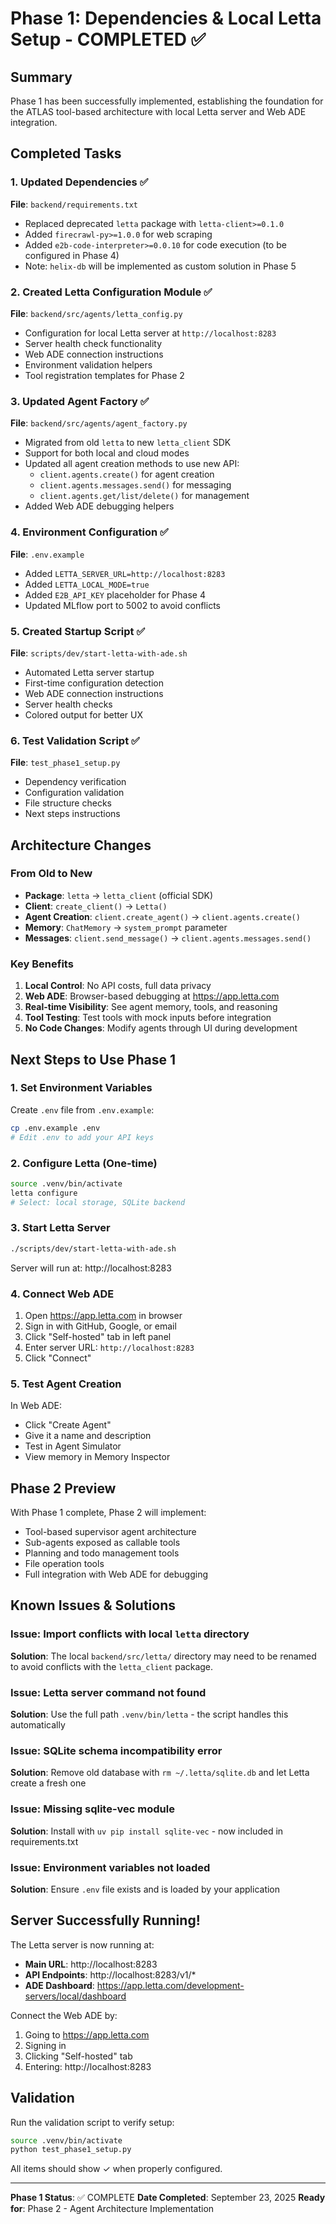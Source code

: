# Phase 1: Dependencies & Local Letta Setup - COMPLETED ✅

## Summary
Phase 1 has been successfully implemented, establishing the foundation for the ATLAS tool-based architecture with local Letta server and Web ADE integration.

## Completed Tasks

### 1. Updated Dependencies ✅
**File**: `backend/requirements.txt`
- Replaced deprecated `letta` package with `letta-client>=0.1.0`
- Added `firecrawl-py>=1.0.0` for web scraping
- Added `e2b-code-interpreter>=0.0.10` for code execution (to be configured in Phase 4)
- Note: `helix-db` will be implemented as custom solution in Phase 5

### 2. Created Letta Configuration Module ✅
**File**: `backend/src/agents/letta_config.py`
- Configuration for local Letta server at `http://localhost:8283`
- Server health check functionality
- Web ADE connection instructions
- Environment validation helpers
- Tool registration templates for Phase 2

### 3. Updated Agent Factory ✅
**File**: `backend/src/agents/agent_factory.py`
- Migrated from old `letta` to new `letta_client` SDK
- Support for both local and cloud modes
- Updated all agent creation methods to use new API:
  - `client.agents.create()` for agent creation
  - `client.agents.messages.send()` for messaging
  - `client.agents.get/list/delete()` for management
- Added Web ADE debugging helpers

### 4. Environment Configuration ✅
**File**: `.env.example`
- Added `LETTA_SERVER_URL=http://localhost:8283`
- Added `LETTA_LOCAL_MODE=true`
- Added `E2B_API_KEY` placeholder for Phase 4
- Updated MLflow port to 5002 to avoid conflicts

### 5. Created Startup Script ✅
**File**: `scripts/dev/start-letta-with-ade.sh`
- Automated Letta server startup
- First-time configuration detection
- Web ADE connection instructions
- Server health checks
- Colored output for better UX

### 6. Test Validation Script ✅
**File**: `test_phase1_setup.py`
- Dependency verification
- Configuration validation
- File structure checks
- Next steps instructions

## Architecture Changes

### From Old to New
- **Package**: `letta` → `letta_client` (official SDK)
- **Client**: `create_client()` → `Letta()`
- **Agent Creation**: `client.create_agent()` → `client.agents.create()`
- **Memory**: `ChatMemory` → `system_prompt` parameter
- **Messages**: `client.send_message()` → `client.agents.messages.send()`

### Key Benefits
1. **Local Control**: No API costs, full data privacy
2. **Web ADE**: Browser-based debugging at https://app.letta.com
3. **Real-time Visibility**: See agent memory, tools, and reasoning
4. **Tool Testing**: Test tools with mock inputs before integration
5. **No Code Changes**: Modify agents through UI during development

## Next Steps to Use Phase 1

### 1. Set Environment Variables
Create `.env` file from `.env.example`:
```bash
cp .env.example .env
# Edit .env to add your API keys
```

### 2. Configure Letta (One-time)
```bash
source .venv/bin/activate
letta configure
# Select: local storage, SQLite backend
```

### 3. Start Letta Server
```bash
./scripts/dev/start-letta-with-ade.sh
```
Server will run at: http://localhost:8283

### 4. Connect Web ADE
1. Open https://app.letta.com in browser
2. Sign in with GitHub, Google, or email
3. Click "Self-hosted" tab in left panel
4. Enter server URL: `http://localhost:8283`
5. Click "Connect"

### 5. Test Agent Creation
In Web ADE:
- Click "Create Agent"
- Give it a name and description
- Test in Agent Simulator
- View memory in Memory Inspector

## Phase 2 Preview

With Phase 1 complete, Phase 2 will implement:
- Tool-based supervisor agent architecture
- Sub-agents exposed as callable tools
- Planning and todo management tools
- File operation tools
- Full integration with Web ADE for debugging

## Known Issues & Solutions

### Issue: Import conflicts with local `letta` directory
**Solution**: The local `backend/src/letta/` directory may need to be renamed to avoid conflicts with the `letta_client` package.

### Issue: Letta server command not found
**Solution**: Use the full path `.venv/bin/letta` - the script handles this automatically

### Issue: SQLite schema incompatibility error
**Solution**: Remove old database with `rm ~/.letta/sqlite.db` and let Letta create a fresh one

### Issue: Missing sqlite-vec module
**Solution**: Install with `uv pip install sqlite-vec` - now included in requirements.txt

### Issue: Environment variables not loaded
**Solution**: Ensure `.env` file exists and is loaded by your application

## Server Successfully Running!

The Letta server is now running at:
- **Main URL**: http://localhost:8283
- **API Endpoints**: http://localhost:8283/v1/*
- **ADE Dashboard**: https://app.letta.com/development-servers/local/dashboard

Connect the Web ADE by:
1. Going to https://app.letta.com
2. Signing in
3. Clicking "Self-hosted" tab
4. Entering: http://localhost:8283

## Validation

Run the validation script to verify setup:
```bash
source .venv/bin/activate
python test_phase1_setup.py
```

All items should show ✓ when properly configured.

---

**Phase 1 Status**: ✅ COMPLETE
**Date Completed**: September 23, 2025
**Ready for**: Phase 2 - Agent Architecture Implementation